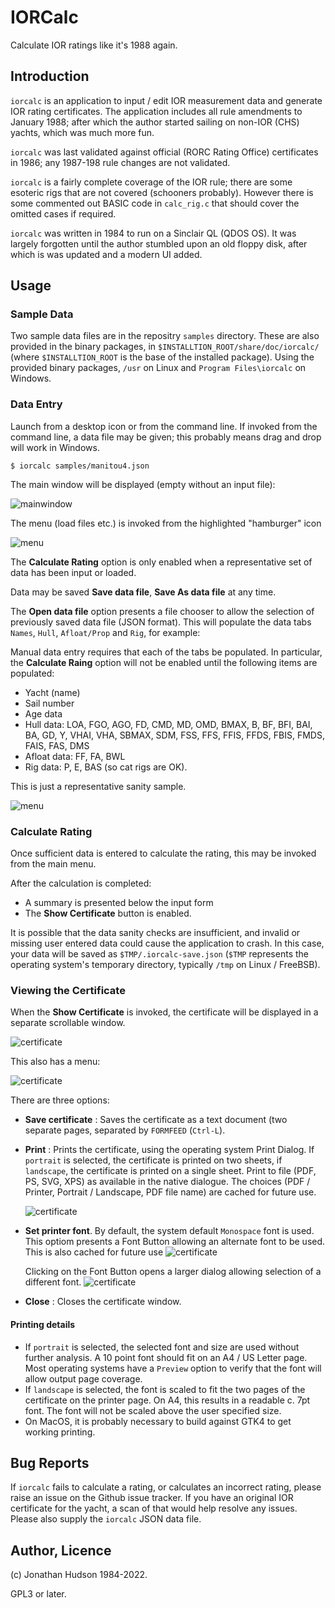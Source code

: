 # IORCalc

Calculate IOR ratings like it's 1988 again.

## Introduction

`iorcalc` is an application to input / edit IOR measurement data and generate IOR rating certificates. The application includes all rule amendments to January 1988; after which the author started sailing on non-IOR (CHS) yachts, which was much more fun.

`iorcalc` was last validated against official (RORC Rating Office) certificates in 1986; any 1987-198 rule changes are not validated.

`iorcalc` is a fairly complete coverage of the IOR rule; there are some esoteric rigs that are not covered (schooners probably). However there is some commented out BASIC code in `calc_rig.c` that should cover the omitted cases if required.

`iorcalc` was written in 1984 to run on a Sinclair QL (QDOS OS). It was largely forgotten until the author stumbled upon an old floppy disk, after which is was updated and a modern UI added.

## Usage

### Sample Data

Two sample data files are in the repositry `samples` directory. These are also provided in the binary packages, in `$INSTALLTION_ROOT/share/doc/iorcalc/` (where `$INSTALLTION_ROOT` is the base of the installed package). Using the provided binary packages, `/usr` on Linux and `Program Files\iorcalc` on Windows.

### Data Entry

Launch from a desktop icon or from the command line. If invoked from the command line, a data file may be given; this probably means drag and drop will work in Windows.

```
$ iorcalc samples/manitou4.json
```

The main window will be displayed (empty without an input file):

![mainwindow](assets/iorcalc1.png)

The menu (load files etc.) is invoked from the highlighted "hamburger" icon

![menu](assets/iorcalc2.png)

The **Calculate Rating** option is only enabled when a representative set of data has been input or loaded.

Data may be saved **Save data file**, **Save As data file** at any time.

The **Open data file** option presents a file chooser to allow the selection of previously saved data file (JSON format). This will populate the data tabs `Names`, `Hull`, `Afloat/Prop` and `Rig`, for example:

Manual data entry requires that each of the tabs be populated. In particular, the **Calculate Raing** option will not be enabled until the following items are populated:

* Yacht (name)
* Sail number
* Age data
* Hull data: LOA,  FGO, AGO,  FD, CMD, MD, OMD, BMAX, B, BF, BFI, BAI, BA, GD, Y, VHAI, VHA, SBMAX, SDM, FSS, FFS, FFIS, FFDS, FBIS, FMDS, FAIS, FAS, DMS
* Afloat data: FF, FA, BWL
* Rig data: P, E, BAS (so cat rigs are OK).

This is just a representative sanity sample.

![menu](assets/iorcalc3.png)

### Calculate Rating

Once sufficient data is entered to calculate the rating, this may be invoked from the main menu.

After the calculation is completed:

* A summary is presented below the input form
* The **Show Certificate** button is enabled.

It is possible that the data sanity checks are insufficient, and invalid or missing user entered data could cause the application to crash. In this case, your data will be saved as `$TMP/.iorcalc-save.json` (`$TMP` represents the operating system's temporary directory, typically `/tmp` on Linux / FreeBSB).

### Viewing the Certificate

When the **Show Certificate** is invoked, the certificate will be displayed in a separate scrollable  window.

![certificate](assets/iorcalc4.png)

This also has a menu:

![certificate](assets/iorcalc5.png)

There are three options:

* **Save certificate** : Saves the certificate as a text document (two separate pages, separated by `FORMFEED` (`Ctrl-L`).
* **Print** : Prints the certificate, using the operating system Print Dialog. If `portrait` is selected, the certificate is printed on two sheets, if `landscape`, the certificate is printed on a single sheet. Print to file (PDF, PS, SVG, XPS) as available in the native dialogue. The choices (PDF / Printer, Portrait / Landscape, PDF file name) are cached for future use.

     ![certificate](assets/iorcalc6.png)

* **Set printer font**. By default, the system default `Monospace` font is used. This optiom presents a Font Button allowing an alternate font to be used. This is also cached for future use
     ![certificate](assets/iorcalc7.png)

    Clicking on the Font Button opens a larger dialog allowing selection of a different font.
     ![certificate](assets/iorcalc8.png)

* **Close** : Closes the certificate window.

#### Printing details

* If `portrait` is selected, the selected font and size are used without further analysis. A 10 point font should fit on an A4 / US Letter page. Most operating systems have a `Preview` option to verify that the font will allow output page coverage.
* If `landscape` is selected, the font is scaled to fit the two pages of the certificate  on the printer page. On A4, this results in a readable c. 7pt font. The font will not be scaled above the user specified size.
* On MacOS, it is probably necessary to build against GTK4 to get working printing.

## Bug Reports

If `iorcalc` fails to calculate a rating, or calculates an incorrect rating, please raise an issue on the Github issue tracker. If you have an original IOR certificate for the yacht, a scan of that would help resolve any issues. Please also supply the `iorcalc` JSON data file.

## Author, Licence

(c) Jonathan Hudson 1984-2022.

GPL3 or later.
